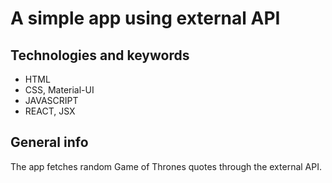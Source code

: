 # A simple app using external API

## Technologies and keywords

- HTML
- CSS, Material-UI
- JAVASCRIPT
- REACT, JSX

## General info

The app fetches random Game of Thrones quotes through the external API.
